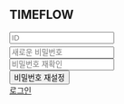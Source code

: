 <!DOCTYPE html>
<html lang="en">
<head>
  <meta charset="UTF-8" />
  <meta name="viewport" content="width=device-width, initial-scale=1.0" />
  <link rel="stylesheet" href="login.css" />
  <link
    rel="stylesheet"
    href="https://fonts.googleapis.com/css2?family=Roboto:wght@400;700&display=swap"
  />
  <title>비밀번호 찾기</title>
  <style>
    .error_message {
      color: red;
      font-size: 12px;
      margin-top: 5px;
    }
  </style>
</head>
<body>
  <div class="container">
    <h2>TIMEFLOW</h2>
      <div class="login_input">
        <input type="text" name="id" placeholder="ID" />
        <div class="error_message" id="id_error_message"></div>
      </div>
      <div class="login_input">
        <input type="password" name="new_password" placeholder="새로운 비밀번호" />
      </div>
      <div class="login_input">
        <input type="password" name="confirm_password" placeholder="비밀번호 재확인" />
      </div>
      <div class="submit_button">
        <input type="submit" value="비밀번호 재설정" onclick="validateForm()" />
      </div>
      <div class="links">
          <a href="login.html">로그인</a>
      </div>
  </div>

  <script>
    function validateForm() {
      var idInput = document.querySelector('input[name="id"]');
      var errorMessage = document.getElementById('id_error_message');
      if (idInput.value === "") {
        errorMessage.innerHTML = "아이디를 정확하게 기입하십시오.";
      } else {
        errorMessage.innerHTML = "";
        // 여기에 비밀번호 재설정 로직을 추가할 수 있습니다.
      }
    }
  </script>
</body>
</html>
